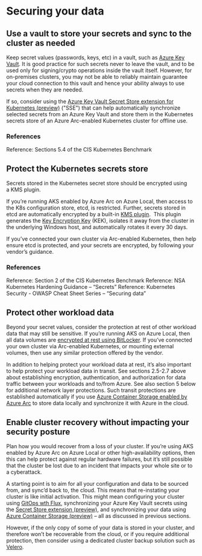 # Securing your data

## Use a vault to store your secrets and sync to the cluster as needed

Keep secret values (passwords, keys, etc) in a vault, such as [Azure Key Vault](/azure/key-vault/general/overview).  It is good practice for such secrets never to leave the vault, and to be used only for signing/crypto operations inside the vault itself.  However, for on-premises clusters, you may not be able to reliably maintain guarantee your cloud connection to this vault and hence your ability always to use secrets when they are needed.  

If so, consider using the [Azure Key Vault Secret Store extension for Kubernetes (preview)](/azure/azure-arc/kubernetes/secret-store-extension) ("SSE") that can help automatically synchronize selected secrets from an Azure Key Vault and store them in the Kubernetes secrets store of an Azure Arc-enabled Kubernetes cluster for offline use. 

### References
Reference: Sections 5.4 of the CIS Kubernetes Benchmark

## Protect the Kubernetes secrets store

Secrets stored in the Kubernetes secret store should be encrypted using a KMS plugin.  

If you’re running AKS enabled by Azure Arc on Azure Local, then access to the K8s configuration store, etcd, is restricted. Further, secrets stored in etcd are automatically encrypted by a built-in [KMS plugin](/azure/aks/aksarc/encrypt-etcd-secrets).  This plugin generates the [Key Encryption Key](https://kubernetes.io/docs/tasks/administer-cluster/kms-provider/#kms-encryption-and-per-object-encryption-keys) (KEK), isolates it away from the cluster in the underlying Windows host, and automatically rotates it every 30 days.

If you’ve connected your own cluster via Arc-enabled Kubernetes, then help ensure etcd is protected, and your secrets are encrypted, by following your vendor’s guidance.

### References
Reference: Section 2 of the CIS Kubernetes Benchmark
Reference:  NSA Kubernetes Hardening Guidance – “Secrets”
Reference: Kubernetes Security - OWASP Cheat Sheet Series – “Securing data”

## Protect other workload data

Beyond your secret values, consider the protection at rest of other workload data that may still be sensitive.  If you’re running AKS on Azure Local, then all data volumes are [encrypted at rest using BitLocker](/azure/azure-local/concepts/security-features?view=azloc-24113#bitlocker-encryption).  If you’ve connected your own cluster via Arc-enabled Kubernetes, or mounting external volumes, then use any similar protection offered by the vendor.

In addition to helping protect your workload data at rest, it’s also important to help protect your workload data in transit.  See sections 2.5-2.7 above about establishing encryption, authentication, and authorization for data traffic between your workloads and to/from Azure.  See also section 5 below for additional network layer protections.  Such transit protections are established automatically if you use [Azure Container Storage enabled by Azure Arc](/azure/azure-arc/container-storage/overview) to store data locally and synchronize it with Azure in the cloud.

## Enable cluster recovery without impacting your security posture

Plan how you would recover from a loss of your cluster.  If you’re using AKS enabled by Azure Arc on Azure Local or other high-availability options, then this can help protect against regular hardware failures, but it’s still possible that the cluster be lost due to an incident that impacts your whole site or to a cyberattack.

A starting point is to aim for all your configuration and data to be sourced from, and sync’d back to, the cloud.  This means that re-instating your cluster is like initial activation.  This might mean configuring your cluster using [GitOps wth Flux](/azure/azure-arc/kubernetes/tutorial-use-gitops-flux2?tabs=azure-cli), synchronizing your Azure Key Vault secrets using the [Secret Store extension (preview)](/azure/azure-arc/kubernetes/secret-store-extension?tabs=arc-k8s), and synchronizing your data using [Azure Container Storage (preview)](/azure/azure-arc/container-storage/overview) – all as discussed in previous sections.

However, if the only copy of some of your data is stored in your cluster, and therefore won’t be recoverable from the cloud, or if you require additional protection, then consider using a dedicated cluster backup solution such as [Velero](https://velero.io/).
